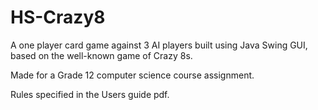 # HS-Crazy8

A one player card game against 3 AI players built using Java Swing GUI, based on the well-known game of Crazy 8s.

Made for a Grade 12 computer science course assignment.

Rules specified in the Users guide pdf.
